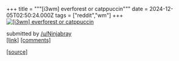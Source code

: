 +++
title = """[i3wm] everforest or catppuccin"""
date = 2024-12-05T02:50:24.000Z
tags = ["reddit","wm"]
+++
[![[i3wm] everforest or catppuccin](https://b.thumbs.redditmedia.com/KXpJlYycoeMERNx4AUkG0nk2iynNstXhzy5gQi3m0gM.jpg "[i3wm] everforest or catppuccin")](https://www.reddit.com/r/unixporn/comments/1h6ywvr/i3wm_everforest_or_catppuccin/)

submitted by [/u/Ninjabray](https://www.reddit.com/user/Ninjabray)  
[\[link\]](https://www.reddit.com/gallery/1h6ywvr) [\[comments\]](https://www.reddit.com/r/unixporn/comments/1h6ywvr/i3wm_everforest_or_catppuccin/)

[[source]](https://www.reddit.com/r/unixporn/comments/1h6ywvr/i3wm_everforest_or_catppuccin/)
